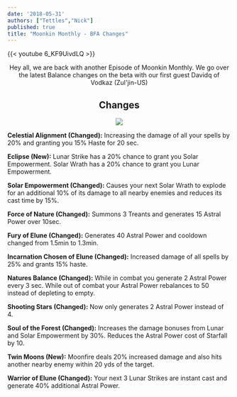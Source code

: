 ```yaml
---
date: '2018-05-31'
authors: ["Tettles","Nick"]
published: true
title: "Moonkin Monthly - BFA Changes"
---
```



{{< youtube 6_KF9UivdLQ >}}

<center>  
Hey all, we are back with another Episode of Moonkin Monthly. We go over the latest Balance changes on the beta with our first guest Davidq of Vodkaz (Zul'jin-US)
</center>

## <center> Changes </center>



<center>
        <img src="https://i.imgur.com/1TRjxUb.png" ></img>
</center>

**Celestial Alignment (Changed):** Increasing the damage of all your spells by 20% and granting you 15% Haste for 20 sec.

**Eclipse (New):** Lunar Strike has a 20% chance to grant you Solar Empowerment. Solar Wrath has a 20% chance to grant you Lunar Empowerment.

**Solar Empowerment (Changed):** Causes your next Solar Wrath to explode for an additional 10% of its damage to all nearby enemies and reduces its cast time by 15%.

**Force of Nature (Changed):** Summons 3 Treants and generates 15 Astral Power over 10sec.

**Fury of Elune (Changed):** Generates 40 Astral Power and cooldown changed from 1.5min to 1.3min.

**Incarnation Chosen of Elune (Changed):** Increased damage of all spells by 25% and grants 15% haste.

**Natures Balance (Changed):** While in combat you generate 2 Astral Power every 3 sec. While out of combat your Astral Power rebalances to 50 instead of depleting to empty.

**Shooting Stars (Changed):** Now only generates 2 Astral Power instead of 4.

**Soul of the Forest (Changed):** Increases the damage bonuses from Lunar and Solar Empowerment by 30%. Reduces the Astral Power cost of Starfall by 10.

**Twin Moons (New):** Moonfire deals 20% increased damage and also hits another nearby enemy within 20 yds of the target.

**Warrior of Elune (Changed):** Your next 3 Lunar Strikes are instant cast and generate 40% additional Astral Power.
